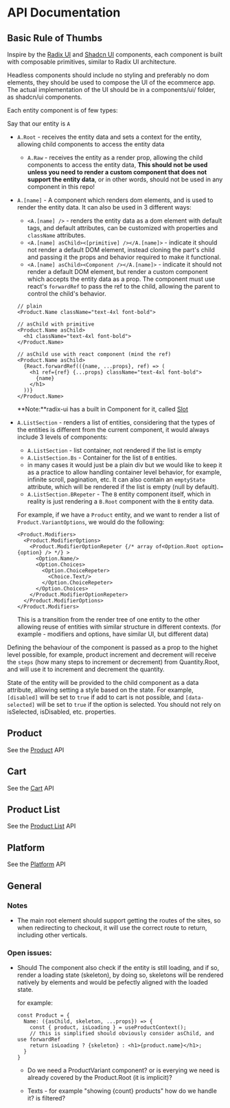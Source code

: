 # API Documentation

## Basic Rule of Thumbs
Inspire by the [Radix UI](https://www.radix-ui.com/primitives/docs/components/accordion) and [Shadcn UI](https://ui.shadcn.com/docs/components/accordion) components, each component is built with composable primitives, similar to Radix UI architecture.

Headless components should include no styling and preferably no dom elements, they should be used to compose the UI of the ecommerce app.
The actual implementation of the UI should be in a components/ui/ folder, as shadcn/ui components.

Each entity component is of few types:

Say that our entity is `A`
- `A.Root` - receives the entity data and sets a context for the entity, allowing child components to access the entity data
  - `A.Raw` - receives the entity as a render prop, allowing the child components to access the entity data, **This should not be used unless you need to render a custom component that does not support the entity data**, or in other words, should not be used in any component in this repo!

- `A.[name]` - A component which renders dom elements, and is used to render the entity data. It can also be used in 3 different ways:
  - `<A.[name] />` - renders the entity data as a dom element with default tags, and default attributes, can be customized with properties and `className` attributes.
  - `<A.[name] asChild><[primitive] /></A.[name]>` - indicate it should not render a default DOM element, instead cloning the part's child and passing it the props and behavior required to make it functional.
  - `<A.[name] asChild><Component /></A.[name]>` - indicate it should not render a default DOM element, but render a custom component which accepts the entity data as a prop. The component must use react's `forwardRef` to pass the ref to the child, allowing the parent to control the child's behavior.

  ```tsx
  // plain
  <Product.Name className="text-4xl font-bold">

  // asChild with primitive
  <Product.Name asChild>
    <h1 className="text-4xl font-bold">
  </Product.Name>

  // asChild use with react component (mind the ref)
  <Product.Name asChild>
    {React.forwardRef(({name, ...props}, ref) => (
      <h1 ref={ref} {...props} className="text-4xl font-bold">
        {name}
      </h1>
    ))}
  </Product.Name>
  ```
  
  **Note:**radix-ui has a built in Component for it, called [Slot](https://www.radix-ui.com/primitives/docs/utilities/slot)


- `A.ListSection` - renders a list of entities, considering that the types of the entities is different from the current component, it would always include 3 levels of components:
  - `A.ListSection` - list container, not rendered if the list is empty
  - `A.ListSection.Bs` - Container for the list of `B` entities.
   - in many cases it would just be a plain div but we would like to keep it as a practice to allow handling container level behavior, for example, infinite scroll, pagination, etc. It can also contain an `emptyState` attribute, which will be rendered if the list is empty (null by default).
  - `A.ListSection.BRepeter` - The `B` entity component itself, which in reality is just rendering a `B.Root` component with the `B` entity data.

  For example, if we have a `Product` entity, and we want to render a list of `Product.VariantOptions`, we would do the following:
  ```tsx
  <Product.Modifiers>
    <Product.ModifierOptions>
      <Product.ModifierOptionRepeter {/* array of<Option.Root option={option} /> */} >
        <Option.Name/>
        <Option.Choices>
          <Option.ChoiceRepeter>
            <Choice.Text/>
          </Option.ChoiceRepeter>
        </Option.Choices>
      </Product.ModifierOptionRepeter>
    </Product.ModifierOptions>
  </Product.Modifiers>
  ```
  This is a transition from the render tree of one entity to the other allowing reuse of entities with similar structure in different contexts. (for example - modifiers and options, have similar UI, but different data)

Defining the behaviour of the component is passed as a prop to the highet level possible, for example, product increment and decrement will receive the `steps` (how many steps to increment or decrement) from Quantity.Root, and will use it to increment and decrement the quantity.

State of the entity will be provided to the child component as a data attribute, allowing setting a style based on the state. For example, `[disabled]` will be set to `true` if add to cart is not possible, and `[data-selected]` will be set to `true` if the option is selected.
You should not rely on isSelected, isDisabled, etc. properties.


## Product
See the [Product](./PRODUCT_INTERFACE.md) API

## Cart
See the [Cart](./CART_INTERFACE.md) API

## Product List
See the [Product List](./PRODUCT_LIST_INTERFACE.md) API

## Platform
See the [Platform](./PLATFORM_INTERFACE.md) API

## General

### Notes
- The main root element should support getting the routes of the sites, so when redirecting to checkout, it will use the correct route to return, including other verticals.

### Open issues:
- Should The component also check if the entity is still loading, and if so, render a loading state (skeleton), by doing so, skeletons will be rendered natively by elements and would be pefectly aligned with the loaded state.

  for example:
  ```tsx
  const Product = {
    Name: ({asChild, skeleton, ...props}) => {
      const { product, isLoading } = useProductContext();
      // this is simplified should obviously consider asChild, and use forwardRef
      return isLoading ? {skeleton} : <h1>{product.name}</h1>;
    }
  }
  ```
  - Do we need a ProductVariant component? or is everying we need is already covered by the Product.Root (it is implicit)?

  - Texts - for example "showing {count} products" how do we handle it? is filtered?
